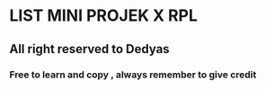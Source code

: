 # LIST MINI PROJEK X RPL #

## All right reserved to Dedyas ##

### Free to learn and copy , always remember to give credit ###